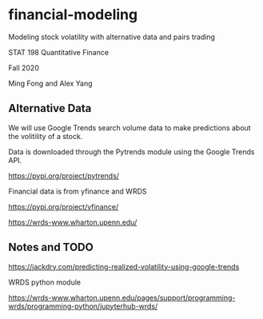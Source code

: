 # financial-modeling
Modeling stock volatility with alternative data and pairs trading

STAT 198 Quantitative Finance

Fall 2020

Ming Fong and Alex Yang

## Alternative Data
We will use Google Trends search volume data to make predictions about the volitility of a stock.

Data is downloaded through the Pytrends module using the Google Trends API.

https://pypi.org/project/pytrends/

Financial data is from yfinance and WRDS

https://pypi.org/project/yfinance/

https://wrds-www.wharton.upenn.edu/

## Notes and TODO
https://jackdry.com/predicting-realized-volatility-using-google-trends

WRDS python module

https://wrds-www.wharton.upenn.edu/pages/support/programming-wrds/programming-python/jupyterhub-wrds/
